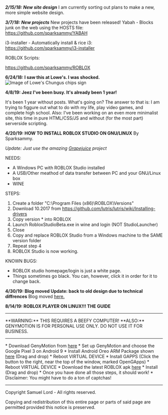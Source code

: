 ***2/15/18: New site design***
I am currently sorting out plans to make a new, more simple website design.

***3/7/18: New projects***
New projects have been released!
Yabah - Blocks junk on the web using the HOSTS file:
https://github.com/sparksammy/YABAH

i3-installer - Automatically install & rice i3:
https://github.com/sparksammy/i3-installer

ROBLOX Scripts:

https://github.com/sparksammy/ROBLOX

**6/24/18: I saw this at Lowe's. I was shocked.**
![Image of Lowe's Chungus chips sign](https://raw.githubusercontent.com/sparksammy/Blog/master/chungus%20chips.png)

**4/8/19: Jeez I've been busy. It's already been 1 year!**

It's been 1 year without posts. What's going on? The answer to that is: I am trying to figgure out what to do with my life, play video games, and complete high school. Also: I've been working on an even more minimalist site, this time in pure HTML/CSS/JS and without (for the most part) serverside scripting.


**4/20/19: HOW TO INSTALL ROBLOX STUDIO ON GNU/LINUX**
By Sparksammy.

*Update: Just use the amazing <i><a href="https://gitlab.com/brinkervii/grapejuice">Grapejuice</a></i> project*

NEEDS:
* A Windows PC with ROBLOX Studio installed
* A USB/Other meathod of data transfer between PC and your GNU/Linux box
* WINE


STEPS:
1. Create a folder "C:\Program Files (x86)\ROBLOX\Versions\"
2. Download 10.2017 from https://github.com/lutris/lutris/wiki/Installing-drivers
3. Copy version * into ROBLOX
4. Launch RobloxStudioBeta.exe in wine and login (NOT StudioLauncher)
5. Close
6. Copy and replace ROBLOX Studio from a Windows machine to the SAME version folder
7. Repeat step 4
8. ROBLOX Studio is now working.

KNOWN BUGS:
* ROBLOX studio homepage/login is just a white page.
* Things sometimes go black. You can, however, click it in order for it to change back.

**4/30/19: Blog moved Update: back to old design due to technical diffrences**
Blog moved <a href="https://sparksammy.com/blog/">here.</a><br>

**8/14/19: ROBLOX PLAYER ON LINUX!!! THE GUIDE**
<hr>
**WARNING:** THIS REQUIRES A BEEFY COMPUTER!
**ALSO:** GENYMOTION IS FOR PERSONAL USE ONLY. DO NOT USE IT FOR BUSINESS. 
<hr>
* Download GenyMotion from <a href="https://www.genymotion.com/fun-zone/">here</a>
* Set up GenyMotion and choose the Google Pixel 3 on Android 9
* Install Android Oreo ARM Package shown <a href="https://pentester.land/tips-n-tricks/2018/10/19/installing-arm-android-apps-on-genymotion-devices.html">here</a>  (Drag and drop)
* Reboot VIRTUAL DEVICE
* Install GAPPS (Click the button to the right, near the top of the window, marked OpenGApps)
* Reboot VIRTUAL DEVICE
* Download the latest ROBLOX apk <a href="https://apps.evozi.com/apk-downloader/">here</a>
* Install (Drag and drop)
* Once you have done all those steps, it should work!
  * Disclaimer: You might have to do a ton of captchas!


---

Copyright Samuel Lord - All rights reserved.

Copying and redistribution of this entire page or parts of said page are permitted provided this notice is preserved.

